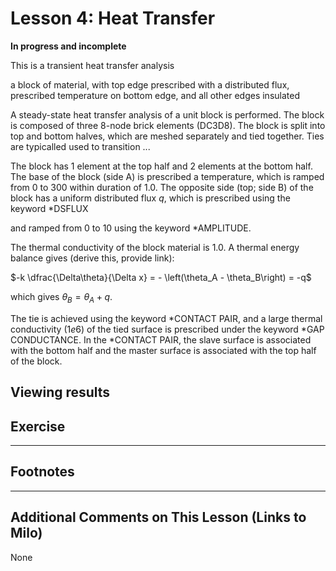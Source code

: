 # Lesson 4: Heat Transfer

**In progress and incomplete**

This is a transient heat transfer analysis 


a block of material, with top edge prescribed with a distributed flux, prescribed temperature on bottom edge, and all other edges insulated 

A steady-state heat transfer analysis of a unit block is performed. The block is composed of three 8-node brick elements (DC3D8). The block is split into top and bottom halves, which are meshed separately and tied together. Ties are typicalled used to transition ...

The block has 1 element at the top half and 2 elements at the bottom half. The base of the block (side A) is prescribed a temperature, which is ramped from 0 to 300 within duration of 1.0. The opposite side (top; side B) of the block has a uniform distributed flux $q$, which is prescribed using the keyword *DSFLUX 


and ramped from 0 to 10 using the keyword *AMPLITUDE. 


The thermal conductivity of the block material is 1.0. A thermal energy balance gives (derive this, provide link):

$-k \dfrac{\Delta\theta}{\Delta x} = - \left(\theta_A - \theta_B\right) = -q$

which gives $\theta_B = \theta_A + q$. 

The tie is achieved using the keyword *CONTACT PAIR, and a large thermal conductivity ($1e6$) of the tied surface is prescribed under the keyword *GAP CONDUCTANCE. In the *CONTACT PAIR, the slave surface is associated with the bottom half and the master surface is associated with the top half of the block.


## Viewing results	
	
## Exercise 


---
## Footnotes

---
## Additional Comments on This Lesson (Links to Milo)
None
